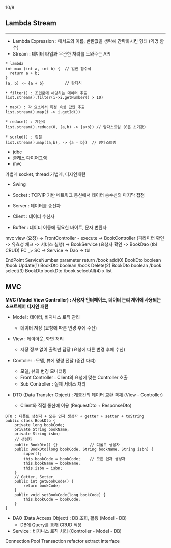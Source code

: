 10/8


## Lambda Stream
----------------
* Lambda Expression : 매서드의 이름, 반환값을 생략해 간략화시킨 형태 (익명 함수)
* Stream : 데이터 타입과 무관한 처리를 도와주는 API

```
* lambda
int max (int a, int b) {  // 일반 함수식
  return a + b;
}
(a, b) -> {a + b}         // 람다식

* filter() : 조건문에 해당하는 데이터 추출
list.stream().filter(i->i.getNumber() > 10)

* map() : 각 요소에서 특정 속성 값만 추출
list.stream().map(i -> i.getId())

* reduce() : 계산식
list.stream().reduce(0, (a,b) -> {a+b}) // 람다스트림 (0은 초기값)

* sorted() : 정렬
list.stream().map((a,b), -> {a - b})  // 람다스트림
```

* jdbc
* 클래스 다이어그램
* mvc

가볍게
socket, thread 가볍게, 디자인패턴
* Swing

* Socket : TCP/IP 기반 네트워크 통신에서 데이터 송수신의 마지막 접점
* Server : 데이터를 송신자
* Client : 데이터 수신자
* Buffer : 데이터 이동에 필요한 바이트, 문자 변환자




mvc
view (요청) -> FrontController - execute -> BookController (파라미터 확인 -> 유효성 체크 -> 서비스 실행) -> BookService (요청자 확인 -> BookDao (tbl CRUD)
FC _> SC -> Service -> Dao -> tbl

EndPoint          ServiceNumber          parameter                    return
/book                    add(0)          BookDto                    boolean
/book                    Update(1)          BookDto                    boolean
/book                    Delete(2)          BookDto                    boolean
/book                    select(3)          BookDto                    bookDto
/book                    selectAll(4)          x                     list<BookDto>   















## MVC
**MVC (Model View Controller) : 사용자 인터페이스, 데이터 논리 제어에 사용되는 소프트웨어 디자인 패턴**
* Model : 데이터, 비지니스 로직 관리
  - 데이터 저장 (요청에 따른 변경 후에 수신)
* View : 레이아웃, 화면 처리
  - 저장 정보 없이 출력만 담당 (요청에 따른 변경 후에 수신)
* Contoller : 모델, 뷰에 명령 전달 (중간 다리)
  - 모델, 뷰의 변경 모니터링
  - Front Controller : Client의 요청에 맞는 Controller 호출
  - Sub Controller : 실제 서비스 처리
 
* DTO (Data Transfer Object) : 계층간의 데이터 교환 객체 (View - Controller)
  - Client와 직접 통신에 이용 (RequestDto + ResponseDto)
```
DTO : 디폴트 생성자 + 모든 인자 생성자 + getter + setter + toString
public class BookDto {
    private long bookCode;
    private String bookName;
    private String isbn;
    // 생성자
    public BookDto() {}              // 디폴트 생성자
    public BookDto(long bookCode, String bookName, String isbn) {
        super();
        this.bookCode = bookCode;    // 모든 인자 생성자
        this.bookName = bookName;
        this.isbn = isbn;
    }
    // Getter, Setter
    public int getBookCode() {
        return bookCode;
    }
    public void setBookCode(long bookCode) {
        this.bookCode = bookCode;
    }
}
```
* DAO (Data Access Object) : DB 조회, 활용  (Model - DB)
  - DB에 Query를 통해 CRUD 적용
* Service : 비지니스 로직 처리 (Controller - Model - DB)




Connection Pool
Transaction
refactor extract interface
